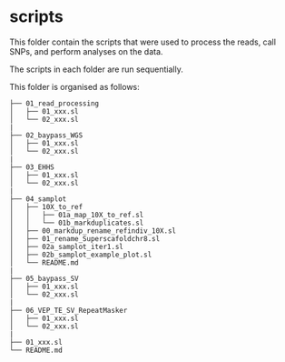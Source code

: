 # scripts

This folder contain the scripts that were used to process the reads, call SNPs, and perform analyses on the data.

The scripts in each folder are run sequentially. 

This folder is organised as follows:

```
├── 01_read_processing
│   ├── 01_xxx.sl
│   └── 02_xxx.sl
|
├── 02_baypass_WGS
│   ├── 01_xxx.sl
│   └── 02_xxx.sl
|
├── 03_EHHS
│   ├── 01_xxx.sl
│   └── 02_xxx.sl
|
├── 04_samplot
│   ├── 10X_to_ref
│   │   ├── 01a_map_10X_to_ref.sl
│   │   └── 01b_markduplicates.sl
│   ├── 00_markdup_rename_refindiv_10X.sl
│   ├── 01_rename_Superscafoldchr8.sl
│   ├── 02a_samplot_iter1.sl
│   ├── 02b_samplot_example_plot.sl
│   └── README.md
|
├── 05_baypass_SV
│   ├── 01_xxx.sl
│   └── 02_xxx.sl
|
├── 06_VEP_TE_SV_RepeatMasker
│   ├── 01_xxx.sl
│   └── 02_xxx.sl
|
├── 01_xxx.sl
└── README.md
```
